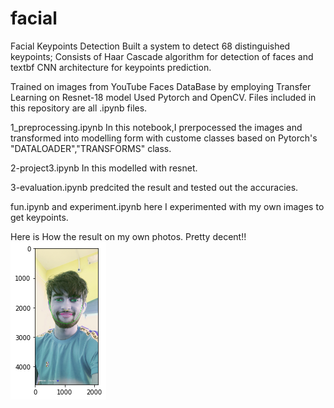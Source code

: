 # facial
Facial Keypoints Detection
Built a system to detect 68 distinguished keypoints; Consists of  Haar Cascade algorithm for detection of faces and textbf CNN architecture for keypoints prediction.

Trained on images from YouTube Faces DataBase by employing
Transfer Learning on Resnet-18 model Used Pytorch and OpenCV.
Files included in this repository are all .ipynb files.

1_preprocessing.ipynb
In this notebook,I prerpocessed the images and transformed into modelling form with custome classes based on  Pytorch's "DATALOADER","TRANSFORMS" class.

2-project3.ipynb
In this modelled with resnet.

3-evaluation.ipynb
predcited the result and tested out the accuracies.

fun.ipynb and experiment.ipynb
here I experimented with my own images to get keypoints. 

Here is How the result on my own photos. Pretty decent!!
![](Images/download.png)
